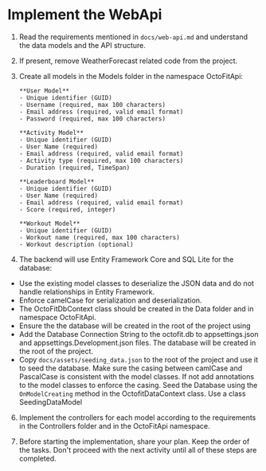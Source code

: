 # Implement the WebApi

1. Read the requirements mentioned in `docs/web-api.md` and understand the data models and the API structure.

2. If present, remove WeatherForecast related code from the project.

3. Create all models in the Models folder in the namespace OctoFitApi:

   ```models
   **User Model**
   - Unique identifier (GUID)
   - Username (required, max 100 characters)
   - Email address (required, valid email format)
   - Password (required, max 100 characters)

   **Activity Model**
   - Unique identifier (GUID)
   - User Name (required)
   - Email address (required, valid email format)
   - Activity type (required, max 100 characters)
   - Duration (required, TimeSpan)

   **Leaderboard Model**
   - Unique identifier (GUID)
   - User Name (required)
   - Email address (required, valid email format)
   - Score (required, integer)

   **Workout Model**
   - Unique identifier (GUID)
   - Workout name (required, max 100 characters)
   - Workout description (optional)
   ```

4. The backend will use Entity Framework Core and SQL Lite for the database:

- Use the existing model classes to deserialize the JSON data and do not handle relationships in Entity Framework.
- Enforce camelCase for serialization and deserialization.
- The OctoFitDbContext class should be created in the Data folder and in namespace OctoFitApi.
- Ensure the the database will be created in the root of the project using
- Add the Database Connection String to the octofit.db to appsettings.json and appsettings.Development.json files. The database will be created in the root of the project.
- Copy `docs/assets/seeding_data.json` to the root of the project and use it to seed the database. Make sure the casing between camlCase and PascalCase is consistent with the model classes. If not add annotations to the model classes to enforce the casing. Seed the Database using the `OnModelCreating` method in the OctofitDataContext class. Use a class SeedingDataModel

6. Implement the controllers for each model according to the requirements in the Controllers folder and in the OctoFitApi namespace.

7. Before starting the implementation, share your plan. Keep the order of the tasks. Don't proceed with the next activity until all of these steps are completed.
